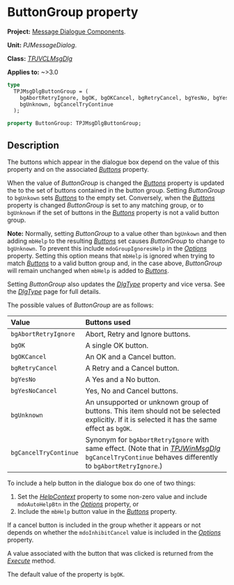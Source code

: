 # ButtonGroup property

**Project:** [Message Dialogue Components](../API.md).

**Unit:** _PJMessageDialog_.

**Class:** _[TPJVCLMsgDlg](./TPJVCLMsgDlg.md)_

**Applies to:** ~>3.0

```pascal
type
  TPJMsgDlgButtonGroup = (
    bgAbortRetryIgnore, bgOK, bgOKCancel, bgRetryCancel, bgYesNo, bgYesNoCancel,
    bgUnknown, bgCancelTryContinue
  );

property ButtonGroup: TPJMsgDlgButtonGroup;
```

## Description

The buttons which appear in the dialogue box depend on the value of this property and on the associated _[Buttons](./TPJVCLMsgDlg-Buttons.md)_ property.

When the value of _ButtonGroup_ is changed the _[Buttons](./TPJVCLMsgDlg-Buttons.md)_ property is updated the to the set of buttons contained in the button group. Setting _ButtonGroup_ to `bgUnkown` sets _[Buttons](./TPJVCLMsgDlg-Buttons.md)_ to the empty set. Conversely, when the _[Buttons](./TPJVCLMsgDlg-Buttons.md)_ property is changed _ButtonGroup_ is set to any matching group, or to `bgUnknown` if the set of buttons in the _[Buttons](./TPJVCLMsgDlg-Buttons.md)_ property is not a valid button group.

**Note:** Normally, setting _ButtonGroup_ to a value other than `bgUnkown` and then adding `mbHelp` to the resulting _[Buttons](./TPJVCLMsgDlg-Buttons.md)_ set causes _ButtonGroup_ to change to `bgUnknown`. To prevent this include `mdoGroupIgnoresHelp` in the _[Options](./TPJVCLMsgDlg-Options.md)_ property. Setting this option means that `mbHelp` is ignored when trying to match _[Buttons](./TPJVCLMsgDlg-Buttons.md)_ to a valid button group and, in the case above, _ButtonGroup_ will remain unchanged when `mbHelp` is added to _[Buttons](./TPJVCLMsgDlg-Buttons.md)_.

Setting _ButtonGroup_ also updates the _[DlgType](./TPJVCLMsgDlg-DlgType.md)_ property and vice versa. See the _[DlgType](./TPJVCLMsgDlg-DlgType.md)_ page for full details.

The possible values of _ButtonGroup_ are as follows:

| Value | Buttons used |
|:------|:-------------|
| `bgAbortRetryIgnore` | Abort, Retry and Ignore buttons. |
| `bgOK` | A single OK button. |
| `bgOKCancel` | An OK and a Cancel button. |
| `bgRetryCancel` | A Retry and a Cancel button. |
| `bgYesNo` | A Yes and a No button. |
| `bgYesNoCancel` | Yes, No and Cancel buttons. |
| `bgUnknown` | An unsupported or unknown group of buttons. This item should not be selected explicitly. If it is selected it has the same effect as `bgOK`. |
| `bgCancelTryContinue` | Synonym for `bgAbortRetryIgnore` with same effect. (Note that in _[TPJWinMsgDlg](./TPJWinMsgDlg.md)_ `bgCancelTryContinue` behaves differently to `bgAbortRetryIgnore`.) |

To include a help button in the dialogue box do one of two things:

  1. Set the _[HelpContext](./TPJVCLMsgDlg-HelpContext.md)_ property to some non-zero value and include `mdoAutoHelpBtn` in the _[Options](./TPJVCLMsgDlg-Options.md)_ property, or
  2. Include the `mbHelp` button value in the _[Buttons](./TPJVCLMsgDlg-Buttons.md)_ property.

If a cancel button is included in the group whether it appears or not depends on whether the `mdoInhibitCancel` value is included in the _[Options](./TPJVCLMsgDlg-Options.md)_ property.

A value associated with the button that was clicked is returned from the _[Execute](./TPJVCLMsgDlg-Execute.md)_ method.

The default value of the property is `bgOK`.
